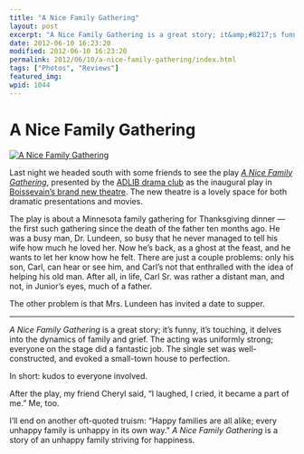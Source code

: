 ```yaml
---
title: "A Nice Family Gathering"
layout: post
excerpt: "A Nice Family Gathering is a great story; it&amp;#8217;s funny, it&amp;#8217;s touching, it delves into the dynamics of family and grief. The acting was uniformly strong; everyone on the stage did a fantastic job."
date: 2012-06-10 16:23:20
modified: 2012-06-10 16:23:20
permalink: 2012/06/10/a-nice-family-gathering/index.html
tags: ["Photos", "Reviews"]
featured_img: 
wpid: 1044
---
```


# A Nice Family Gathering

[![A Nice Family Gathering](https://live.staticflickr.com/7231/7356627360_a9b130b794.jpg)](http://www.flickr.com/photos/pj/7356627360/)

Last night we headed south with some friends to see the play *[A Nice Family Gathering](http://www.anicefamilygathering.com/)*, presented by the [ADLIB drama club](http://dramaclub.ca/) as the inaugural play in [Boissevain’s brand new theatre](http://boissevaintheatre.ca/). The new theatre is a lovely space for both dramatic presentations and movies.

The play is about a Minnesota family gathering for Thanksgiving dinner — the first such gathering since the death of the father ten months ago. He was a busy man, Dr. Lundeen, so busy that he never managed to tell his wife how much he loved her. Now he’s back, as a ghost at the feast, and he wants to let her know how he felt. There are just a couple problems: only his son, Carl, can hear or see him, and Carl’s not that enthralled with the idea of helping his old man. After all, in life, Carl Sr. was rather a distant man, and not, in Junior’s eyes, much of a father.

The other problem is that Mrs. Lundeen has invited a date to supper.

- - - - - -

*A Nice Family Gathering* is a great story; it’s funny, it’s touching, it delves into the dynamics of family and grief. The acting was uniformly strong; everyone on the stage did a fantastic job. The single set was well-constructed, and evoked a small-town house to perfection.

In short: kudos to everyone involved.

After the play, my friend Cheryl said, “I laughed, I cried, it became a part of me.” Me, too.

I’ll end on another oft-quoted truism: “Happy families are all alike; every unhappy family is unhappy in its own way.” *A Nice Family Gathering* is a story of an unhappy family striving for happiness.